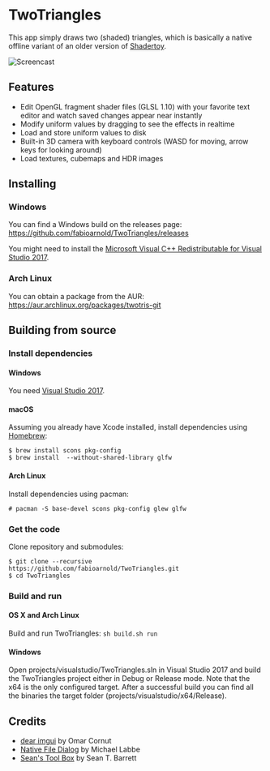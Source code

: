 # TwoTriangles
This app simply draws two (shaded) triangles, which is basically a native offline variant of an older version of [Shadertoy](http://shadertoy.com).

![Screencast](https://raw.githubusercontent.com/wiki/fabioarnold/TwoTriangles/images/screencast.gif)

## Features
* Edit OpenGL fragment shader files (GLSL 1.10) with your favorite text editor and watch saved changes appear near instantly
* Modify uniform values by dragging to see the effects in realtime
* Load and store uniform values to disk
* Built-in 3D camera with keyboard controls (WASD for moving, arrow keys for looking around)
* Load textures, cubemaps and HDR images

## Installing

### Windows
You can find a Windows build on the releases page: https://github.com/fabioarnold/TwoTriangles/releases

You might need to install the [Microsoft Visual C++ Redistributable for Visual Studio 2017](https://aka.ms/vs/15/release/VC_redist.x64.exe).

### Arch Linux
You can obtain a package from the AUR: https://aur.archlinux.org/packages/twotris-git

## Building from source

### Install dependencies

#### Windows
You need [Visual Studio 2017](https://www.visualstudio.com).

#### macOS
Assuming you already have Xcode installed, install dependencies using [Homebrew](http://brew.sh):

```
$ brew install scons pkg-config
$ brew install  --without-shared-library glfw
```

#### Arch Linux
Install dependencies using pacman:

```
# pacman -S base-devel scons pkg-config glew glfw
```

### Get the code

Clone repository and submodules:

```
$ git clone --recursive https://github.com/fabioarnold/TwoTriangles.git
$ cd TwoTriangles
```

### Build and run

#### OS X and Arch Linux

Build and run TwoTriangles: `sh build.sh run`

#### Windows

Open projects/visualstudio/TwoTriangles.sln in Visual Studio 2017 and build the TwoTriangles project either in Debug or Release mode. Note that the x64 is the only configured target. After a successful build you can find all the binaries the target folder (projects/visualstudio/x64/Release).

## Credits
* [dear imgui](https://github.com/ocornut/imgui) by Omar Cornut
* [Native File Dialog](https://github.com/mlabbe/nativefiledialog) by Michael Labbe
* [Sean's Tool Box](https://github.com/nothings/stb) by Sean T. Barrett
